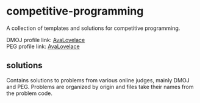 # competitive-programming
A collection of templates and solutions for competitive programming.

DMOJ profile link: [AvaLovelace](https://dmoj.ca/user/AvaLovelace)  
PEG profile link: [AvaLovelace](https://wcipeg.com/user/AvaLovelace)

## solutions
Contains solutions to problems from various online judges, mainly DMOJ and PEG. Problems are organized by origin and files take their names from the problem code.
